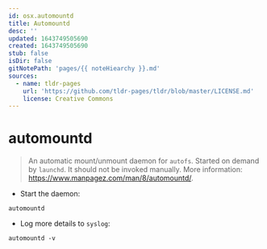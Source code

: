 ```yaml
---
id: osx.automountd
title: Automountd
desc: ''
updated: 1643749505690
created: 1643749505690
stub: false
isDir: false
gitNotePath: 'pages/{{ noteHiearchy }}.md'
sources:
  - name: tldr-pages
    url: 'https://github.com/tldr-pages/tldr/blob/master/LICENSE.md'
    license: Creative Commons
---
```

# automountd

> An automatic mount/unmount daemon for `autofs`. Started on demand by `launchd`.
> It should not be invoked manually.
> More information: <https://www.manpagez.com/man/8/automountd/>.

- Start the daemon:

`automountd`

- Log more details to `syslog`:

`automountd -v`

